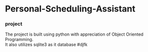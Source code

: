 # Personal-Scheduling-Assistant
### project 

The project is built using python with appreciation of Object Oriented Programming.<br />
It also utilizes sqlite3 as it database
#djfk
